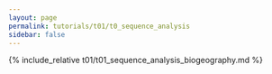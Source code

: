 ```yaml
---
layout: page
permalink: tutorials/t01/t0_sequence_analysis
sidebar: false
---
```


{% include_relative t01/t01_sequence_analysis_biogeography.md %}